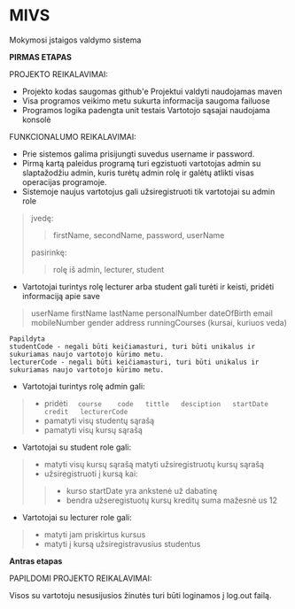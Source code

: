 # MIVS
Mokymosi įstaigos valdymo sistema

**PIRMAS ETAPAS**

PROJEKTO REIKALAVIMAI:

 - Projekto kodas saugomas github'e  Projektui valdyti naudojamas maven
 -    Visa programos veikimo metu sukurta informacija saugoma failuose
 -    Programos logika padengta unit testais Vartotojo sąsajai naudojama
   konsolė

FUNKCIONALUMO REIKALAVIMAI:

 - Prie sistemos galima prisijungti suvedus username ir password.
 - Pirmą kartą paleidus programą turi egzistuoti vartotojas admin su
   slaptažodžiu admin, kuris turėtų admin rolę ir galėtų atlikti visas
   operacijas programoje.
 - Sistemoje naujus vartotojus gali užsiregistruoti tik vartotojai su
   admin role
 

>  įvedę:
>  
> >  firstName, secondName, password, userName
>   
>   pasirinkę:
>  >   rolę iš admin, lecturer, student

 - Vartotojai turintys rolę lecturer arba student gali turėti ir keisti,
   pridėti informaciją apie save
>  userName
>  firstName
>     lastName
>     personalNumber
>     dateOfBirth
>     email
>     mobileNumber
>     gender
>     address
>     runningCourses (kursai, kuriuos veda)

    Papildyta
    studentCode - negali būti keičiamasturi, turi būti unikalus ir sukuriamas naujo vartotojo kūrimo metu.
    lecturerCode - negali būti keičiamasturi, turi būti unikalus ir sukuriamas naujo vartotojo kūrimo metu.

 - Vartotojai turintys rolę admin gali:

 

>  - pridėti  `  course    code   tittle   desciption   startDate   credit   lecturerCode`
>  - pamatyti visų studentų sąrašą
>  - pamatyti visų kursų sąrašą

 - Vartotojai su student role gali:


>- matyti visų kursų sąrašą matyti užsiregistruotų kursų sąrašą
>- užsiregistruoti į kursą kai:
>>- kurso startDate yra ankstenė už dabatinę 
>>-  bendra užseregistuotų kursų kreditų suma mažesnė us 12

 - Vartotojai su lecturer role gali:

>- matyti jam priskirtus kursus 
>- matyti į kursą užsiregistravusius studentus


**Antras etapas**

PAPILDOMI PROJEKTO REIKALAVIMAI:

Visos su vartotoju nesusijusios žinutės turi būti loginamos į log.out failą.